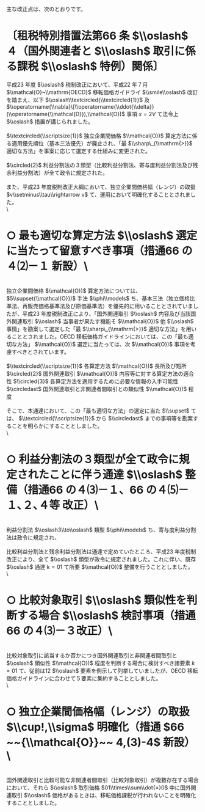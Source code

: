 主な改正点は、次のとおりです。

# 〔租税特別措置法第66 条 $\\oslash$ ４（国外関連者と $\\oslash$ 取引に係る課税 $\\oslash$ 特例）関係〕

平成23 年度 $\\oslash$ 税制改正において、平成22 年７月 $\\mathcal{O}~\\mathrm{OECD}$ 移転価格ガイドライ $\\smile\\oslash$ 改訂を踏まえ、以下 $\\oslash\\textcircled{\\textcircled{1}}$ 及 $\\operatorname{\\nabla}\[\\operatorname{\\ddot{\\delta}}(\\operatorname{\\mathcal{D}}),\\mathcal{O})$ 事項 $x=2V$ て法令上 $\\oslash$ 措置が講じられました。\
\
$\\textcircled{\\scriptsize{1}}$ 独立企業間価格 $\\mathcal{O})$ 算定方法に係る適用優先順位（基本三法優先）が廃止され、「最 $\\sharp\_{\\mathrm{>}}$ 適切な方法」を事案に応じて選定する仕組みに変更された。\
\
$\\circled{2}$ 利益分割法の３類型（比較利益分割法、寄与度利益分割法及び残余利益分割法）が全て政令に規定された。\
\
また、平成23 年度税制改正大綱において、独立企業間価格幅（レンジ）の取扱 $v\\setminus\\tau\\rightarrow v$ て、運用において明確化することとされました。\
\
# ○ 最も適切な算定方法 $\\oslash$ 選定に当たって留意すべき事項（措通66 の４⑵－１ 新設）\
\
独立企業間価格 $\\mathcal{O})$ 算定方法については、 $5\\supset{\\mathcal{O}})$ 手法 $\\phi\\models$ ち、基本三法（独立価格比準法、再販売価格基準法及び原価基準法）を優先的に用いることとされていましたが、平成23 年度税制改正により、「国外関連取引 $\\oslash$ 内容及び当該国外関連取引 $\\oslash$ 当事者が果たす機能そ $\\mathcal{O})$ 他 $\\oslash$ 事情」を勘案して選定した「最 $\\sharp\_{\\mathrm{>}}$ 適切な方法」を用いることとされました。OECD 移転価格ガイドラインにおいては、この「最も適切な方法」 $\\mathcal{O})$ 選定に当たっては、次 $\\mathcal{O})$ 事項を考慮すべきとされています。\
\
$\\textcircled{\\scriptsize{1}}$ 各算定方法 $\\mathcal{O})$ 長所及び短所 $\\circled{2}$ 国外関連取引 $\\mathcal{O})$ 内容等に対する算定方法の適合性 $\\circled{3}$ 各算定方法を適用するために必要な情報の入手可能性 $\\circledast$ 国外関連取引と非関連者間取引との類似性 $\\mathcal{O})$ 程度\
\
そこで、本通達において、この「最も適切な方法」の選定に当た $\\supset$ ては、 $\\textcircled{\\scriptsize{1}}$ から $\\circledast$ までの事項等を勘案することを明らかにすることとしました。\
\
# ○ 利益分割法の３類型が全て政令に規定されたことに伴う通達 $\\oslash$ 整備（措通66 の４⑶－１、66 の４⑸－１､２､４等 改正）\
\
利益分割法 $\\oslash3\\to\\oslash$ 類型 $\\phi\\models$ ち、寄与度利益分割法は政令に規定され、\
\
比較利益分割法と残余利益分割法は通達で定めていたところ、平成23 年度税制改正により、全て $\\oslash$ 類型が政令に規定されました。これに伴い、既存 $\\oslash$ 通達 $k=01$ て所要 $\\mathcal{O})$ 整備を行うこととしました。\
\
# ○ 比較対象取引 $\\oslash$ 類似性を判断する場合 $\\oslash$ 検討事項（措通66 の４⑶－３改正）\
\
比較対象取引に該当するか否かにつき国外関連取引と非関連者間取引と $\\oslash$ 類似性 $\\mathcal{O})$ 程度を判断する場合に検討すべき諸要素 $k=01$ て、従前は12 $\\oslash$ 要素を例示して列挙していましたが、OECD 移転価格ガイドラインに合わせて５要素に集約することとしました。\
\
# ○ 独立企業間価格幅（レンジ）の取扱 $\\cup!,\\sigma$ 明確化（措通 $66 ~~{\\mathcal{O}}~~ 4,(3)-4$ 新設）\
\
国外関連取引と比較可能な非関連者間取引（比較対象取引）が複数存在する場合において、それら $\\oslash$ 取引価格 $01\\times\\sum\\dot{=}0$ 中に国外関連取引 $\\oslash$ 価格があるときは、移転価格課税が行われないことを明確化することとしました。